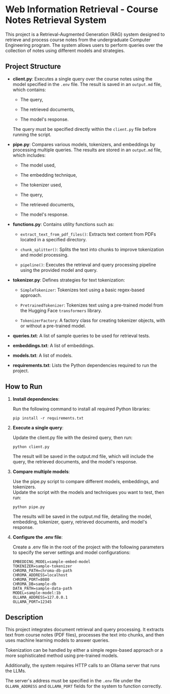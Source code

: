 # Web Information Retrieval - Course Notes Retrieval System

This project is a Retrieval-Augmented Generation (RAG) system designed to retrieve and process course notes from the undergraduate Computer Engineering program. 
The system allows users to perform queries over the collection of notes using different models and strategies.


## Project Structure  

-  **client.py**: Executes a single query over the course notes using the model specified in the `.env` file. The result is saved in an `output.md` file, which contains:

	  - The query,
	
	  - The retrieved documents,
	
	  - The model's response.

  	The query must be specified directly within the `client.py` file before running the script.

-  **pipe.py**: Compares various models, tokenizers, and embeddings by processing multiple queries. The results are stored in an `output.md` file, which includes:

	- The model used,

	- The embedding technique,

	- The tokenizer used,

	- The query,

	- The retrieved documents,

	- The model's response.

  

-  **functions.py**: Contains utility functions such as:

	-  `extract_text_from_pdf_files()`: Extracts text content from PDFs located in a specified directory.

	-  `chunk_splitter()`: Splits the text into chunks to improve tokenization and model processing.

	-  `pipeline()`: Executes the retrieval and query processing pipeline using the provided model and query.

  

-  **tokenizer.py**: Defines strategies for text tokenization:

	-  `SimpleTokenizer`: Tokenizes text using a basic regex-based approach.

	-  `PretrainedTokenizer`: Tokenizes text using a pre-trained model from the Hugging Face `transformers` library.

	-  `TokenizerFactory`: A factory class for creating tokenizer objects, with or without a pre-trained model.


-  **queries.txt**: A list of sample queries to be used for retrieval tests.

-  **embeddings.txt**: A list of embeddings.

-  **models.txt**: A list of models.

-  **requirements.txt**: Lists the Python dependencies required to run the project.

  

## How to Run

1.  **Install dependencies**:

	Run the following command to install all required Python libraries:

	```
	pip install -r requirements.txt
	```

2.  **Execute a single query**:

	Update the client.py file with the desired query, then run:

	```
	python client.py
	```

	The result will be saved in the output.md file, which will include the query, the retrieved documents, and the model's response.

3.  **Compare multiple models**:

	Use the pipe.py script to compare different models, embeddings, and tokenizers. 		
  Update the script with the models and techniques you want to test, then run:

	```
	python pipe.py
	```

	The results will be saved in the output.md file, detailing the model, embedding, tokenizer, query, retrieved documents, and model's response.

4. **Configure the .env file**:
   
   	Create a .env file in the root of the project with the following parameters to specify the server settings and model configurations:

	```
 	EMBEDDING_MODEL=sample-embed-model
	TOKENIZER=sample-tokenizer
	CHROMA_PATH=chroma-db-path
	CHROMA_ADDRESS=localhost
	CHROMA_PORT=8080
	CHROMA_DB=sample-db
	DATA_PATH=sample-data-path
	MODEL=sample-model:1b
	OLLAMA_ADDRESS=127.0.0.1
	OLLAMA_PORT=12345
 	```
## Description

This project integrates document retrieval and query processing. It extracts text from course notes (PDF files), processes the text into chunks, and then uses machine learning models to answer queries. 

Tokenization can be handled by either a simple regex-based approach or a more sophisticated method using pre-trained models.

Additionally, the system requires HTTP calls to an Ollama server that runs the LLMs. 

The server's address must be specified in the ```.env``` file under the ```OLLAMA_ADDRESS``` and ```OLLAMA_PORT``` fields for the system to function correctly.
